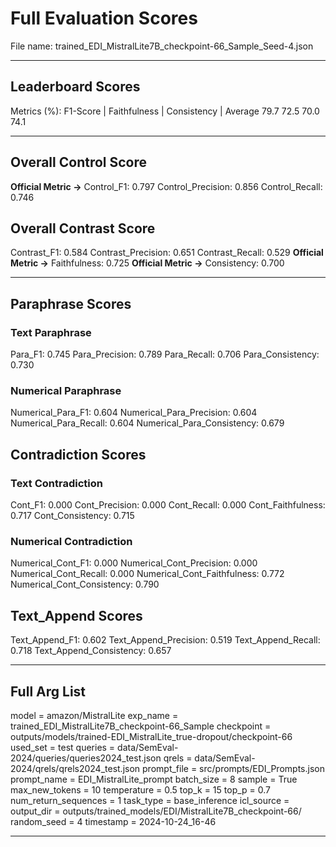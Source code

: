# Full Evaluation Scores

File name: trained_EDI_MistralLite7B_checkpoint-66_Sample_Seed-4.json


---

## Leaderboard Scores

Metrics (%): F1-Score | Faithfulness | Consistency | Average
                79.7        72.5          70.0        74.1

---

## Overall Control Score

**Official Metric ->** Control_F1: 0.797
Control_Precision: 0.856
Control_Recall: 0.746

## Overall Contrast Score

Contrast_F1: 0.584
Contrast_Precision: 0.651
Contrast_Recall: 0.529
**Official Metric ->** Faithfulness: 0.725
**Official Metric ->** Consistency: 0.700

---


## Paraphrase Scores


### Text Paraphrase

Para_F1: 0.745
Para_Precision: 0.789
Para_Recall: 0.706
Para_Consistency: 0.730


### Numerical Paraphrase

Numerical_Para_F1: 0.604
Numerical_Para_Precision: 0.604
Numerical_Para_Recall: 0.604
Numerical_Para_Consistency: 0.679


## Contradiction Scores


### Text Contradiction

Cont_F1: 0.000
Cont_Precision: 0.000
Cont_Recall: 0.000
Cont_Faithfulness: 0.717
Cont_Consistency: 0.715


### Numerical Contradiction

Numerical_Cont_F1: 0.000
Numerical_Cont_Precision: 0.000
Numerical_Cont_Recall: 0.000
Numerical_Cont_Faithfulness: 0.772
Numerical_Cont_Consistency: 0.790


## Text_Append Scores

Text_Append_F1: 0.602
Text_Append_Precision: 0.519
Text_Append_Recall: 0.718
Text_Append_Consistency: 0.657

---

## Full Arg List

model = amazon/MistralLite
exp_name = trained_EDI_MistralLite7B_checkpoint-66_Sample
checkpoint = outputs/models/trained-EDI_MistralLite_true-dropout/checkpoint-66
used_set = test
queries = data/SemEval-2024/queries/queries2024_test.json
qrels = data/SemEval-2024/qrels/qrels2024_test.json
prompt_file = src/prompts/EDI_Prompts.json
prompt_name = EDI_MistralLite_prompt
batch_size = 8
sample = True
max_new_tokens = 10
temperature = 0.5
top_k = 15
top_p = 0.7
num_return_sequences = 1
task_type = base_inference
icl_source = 
output_dir = outputs/trained_models/EDI/MistralLite7B_checkpoint-66/
random_seed = 4
timestamp = 2024-10-24_16-46

---

